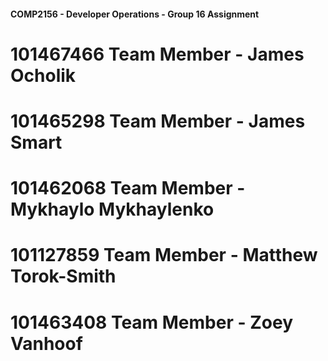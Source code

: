 #### COMP2156 - Developer Operations - Group 16 Assignment

# 101467466 Team Member - James Ocholik
# 101465298 Team Member - James Smart
# 101462068 Team Member - Mykhaylo Mykhaylenko
# 101127859 Team Member - Matthew Torok-Smith
# 101463408 Team Member - Zoey Vanhoof
